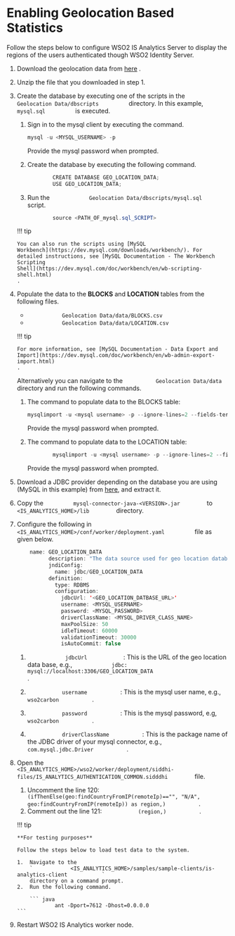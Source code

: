 # Enabling Geolocation Based Statistics

Follow the steps below to configure WSO2 IS Analytics Server to display
the regions of the users authenticated though WSO2 Identity Server.

1.  Download the geolocation data from
    [here](https://svn.wso2.org/repos/wso2/people/tharindua/geodata/Geolocation%20Data.tar.gz)
    .
2.  Unzip the file that you downloaded in step 1.
3.  Create the database by executing one of the scripts in the
    `           Geolocation Data/dbscripts          ` directory. In this
    example, `           mysql.sql          ` is executed.

    1.  Sign in to the mysql client by executing the command.

        ``` java
        mysql -u <MYSQL_USERNAME> -p
        ```

        Provide the mysql password when
        prompted.

    2.  Create the database by executing the following command.

        ``` java
                CREATE DATABASE GEO_LOCATION_DATA;
                USE GEO_LOCATION_DATA;
        ```

    3.  Run the
        `             Geolocation Data/dbscripts/mysql.sql            `
        script.

        ``` java
                source <PATH_OF_mysql.sql_SCRIPT>
        ```

    !!! tip
    
        You can also run the scripts using [MySQL
        Workbench](https://dev.mysql.com/downloads/workbench/). For
        detailed instructions, see [MySQL Documentation - The Workbench
        Scripting
        Shell](https://dev.mysql.com/doc/workbench/en/wb-scripting-shell.html)
        .
    

4.  Populate the data to the **BLOCKS** and **LOCATION** tables from the
    following files.

    -   `            Geolocation Data/data/BLOCKS.csv           `
    -   `            Geolocation Data/data/LOCATION.csv           `
        `                       `

    !!! tip
    
        For more information, see [MySQL Documentation - Data Export and
        Import](https://dev.mysql.com/doc/workbench/en/wb-admin-export-import.html)
        .
    

    Alternatively you can navigate to the
    `           Geolocation Data/data          ` directory and run the
    following commands.

    1.  The command to populate data to the BLOCKS table:

        ``` java
        mysqlimport -u <mysql username> -p --ignore-lines=2 --fields-terminated-by=, --fields-optionally-enclosed-by='"' --local GEO_LOCATION_DATA <PATH_OF_BLOCKS.csv_FILE>
        ```

        Provide the mysql password when prompted.

    2.  The command to populate data to the LOCATION table:

        ``` java
                mysqlimport -u <mysql username> -p --ignore-lines=2 --fields-terminated-by=, --fields-optionally-enclosed-by='"' --local GEO_LOCATION_DATA <PATH_OF_LOCATION.csv_FILE>
        ```

        Provide the mysql password when
        prompted.

5.  Download a JDBC provider depending on the database you are using
    (MySQL in this example) from
    [here](https://www.mysql.com/products/connector/), and extract it.
6.  Copy the `          mysql-connector-java-<VERSION>.jar         ` to
    `          <IS_ANALYTICS_HOME>/lib         ` directory.
7.  Configure the following in
    `           <IS_ANALYTICS_HOME>/conf/worker/deployment.yaml          `
    file as given below.

    ``` java
        name: GEO_LOCATION_DATA
              description: "The data source used for geo location database"
              jndiConfig:
                name: jdbc/GEO_LOCATION_DATA
              definition:
                type: RDBMS
                configuration:
                  jdbcUrl: '<GEO_LOCATION_DATBASE_URL>'
                  username: <MYSQL_USERNAME>
                  password: <MYSQL_PASSWORD>
                  driverClassName: <MYSQL_DRIVER_CLASS_NAME>
                  maxPoolSize: 50
                  idleTimeout: 60000
                  validationTimeout: 30000
                  isAutoCommit: false
    ```

    1.  `             jdbcUrl            ` : This is the URL of the geo
        location data base, e.g.,
        `             jdbc:                           mysql://localhost:3306/GEO_LOCATION_DATA                         `
        .

    2.  `            username           ` : This is the mysql user name,
        e.g., `            wso2carbon           ` .
    3.  `            password           ` : This is the mysql password,
        e.g, `            wso2carbon           ` .
    4.  `            driverClassName           ` : This is the package
        name of the JDBC driver of your mysql connector, e.g.,
        `            com.mysql.jdbc.Driver           ` .

8.  Open the
    `          <IS_ANALYTICS_HOME>/wso2/worker/deployment/siddhi-files/IS_ANALYTICS_AUTHENTICATION_COMMON.sidddhi         `
    file.

    1.  Uncomment the line 120:
        `            (ifThenElse(geo:findCountryFromIP(remoteIp)=="", "N/A", geo:findCountryFromIP(remoteIp)) as region,)           `
        .
    2.  Comment out the line 121: `            (region,)           ` .

    !!! tip
    
        **For testing purposes**
    
        Follow the steps below to load test data to the system.
    
        1.  Navigate to the
            `            <IS_ANALYTICS_HOME>/samples/sample-clients/is-analytics-client           `
            directory on a command prompt.
        2.  Run the following command.
    
            ``` java
                    ant -Dport=7612 -Dhost=0.0.0.0
        ```


9.  Restart WSO2 IS Analytics worker node.
